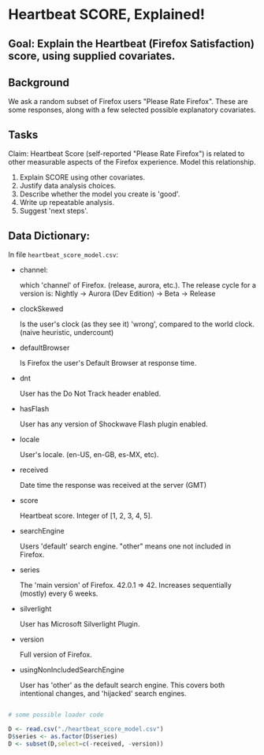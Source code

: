 # Heartbeat SCORE, Explained!


## Goal:  Explain the Heartbeat (Firefox Satisfaction) score, using supplied covariates.

## Background

We ask a random subset of Firefox users "Please Rate Firefox".  These are some responses, along with a few selected possible explanatory covariates.

## Tasks

Claim:  Heartbeat Score (self-reported "Please Rate Firefox") is related to other measurable aspects of the Firefox experience.  Model this relationship.

1.  Explain SCORE using other covariates.
2.  Justify data analysis choices.
3.  Describe whether the model you create is 'good'.
4.  Write up repeatable analysis.
5.  Suggest 'next steps'.




## Data Dictionary:

In file `heartbeat_score_model.csv`:

- channel:

  which 'channel' of Firefox.  (release, aurora, etc.).  The release cycle for a version is:  Nightly -> Aurora (Dev Edition) -> Beta -> Release

- clockSkewed

  Is the user's clock (as they see it) 'wrong', compared to the world clock.  (naive heuristic, undercount)

- defaultBrowser

  Is Firefox the user's Default Browser at response time.

- dnt

  User has the Do Not Track header enabled.

- hasFlash

  User has any version of Shockwave Flash plugin enabled.

- locale

  User's locale.  (en-US, en-GB, es-MX, etc).

- received

  Date time the response was received at the server (GMT)

- score

  Heartbeat score.  Integer of [1, 2, 3, 4, 5].

- searchEngine

  Users 'default' search engine.  "other" means one not included in Firefox.

- series

  The 'main version' of Firefox.  42.0.1 => 42.  Increases sequentially (mostly) every 6 weeks.

- silverlight

  User has Microsoft Silverlight Plugin.

- version

  Full version of Firefox.

- usingNonIncludedSearchEngine

  User has 'other' as the default search engine.  This covers both intentional changes, and 'hijacked' search engines.


```r

# some possible loader code

D <- read.csv("./heartbeat_score_model.csv")
D$series <- as.factor(D$series)
D <- subset(D,select=c(-received, -version))

```




